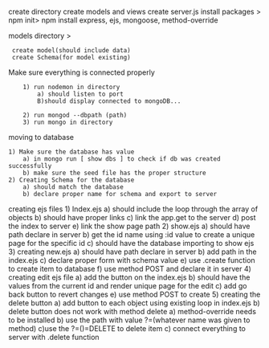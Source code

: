 create directory
create models and views
create server.js
install packages > npm init> npm install express, ejs, mongoose, method-override

models directory >

     create model(should include data)
     create Schema(for model existing)

Make sure everything is connected properly

        1) run nodemon in directory
            a) should listen to port
            B)should display connected to mongoDB...

        2) run mongod --dbpath (path)
        3) run mongo in directory

moving to database

    1) Make sure the database has value
        a) in mongo run [ show dbs ] to check if db was created successfully
        b) make sure the seed file has the proper structure
    2) Creating Schema for the database
        a) should match the database
        b) declare proper name for schema and export to server 

creating ejs files 
    1) Index.ejs 
        a) should include the loop through the array of objects
        b) should have proper links
        c) link the app.get to the server 
        d) post the index to server
        e) link the show page path 
    2) show.ejs 
        a) should have path declare in server
        b) get the id name using :id value to create a unique page for the specific id 
        c) should have the database importing to show ejs 
    3) creating new.ejs 
        a) should have path declare in server
        b) add path in the index.ejs 
        c) declare proper form with schema value 
        e) use .create function to create item to database 
        f) use method POST and declare it in server
    4) creating edit ejs file
            a) add the button on the index.ejs
            b) should have the values from the current id and render unique page for the edit
            c) add go back button to revert changes 
            e) use method POST to create
    5) creating the delete button 
        a) add button to each object using existing loop in index.ejs
        b) delete button does not work with method delete 
                a) method-override needs to be installed
                b) use the path with value ?=(whatever name was given to method)
                c)use the ?=()=DELETE to delete item
        c) connect everything to server with .delete function 


       